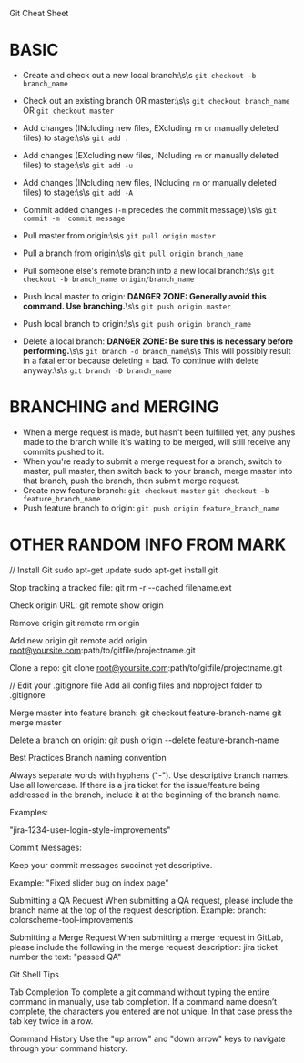 Git Cheat Sheet

# BASIC
* Create and check out a new local branch:\s\s
    `git checkout -b branch_name`

* Check out an existing branch OR master:\s\s
    `git checkout branch_name` OR `git checkout master`

* Add changes (INcluding new files, EXcluding `rm` or manually deleted files) to stage:\s\s
    `git add .`

* Add changes (EXcluding new files, INcluding `rm` or manually deleted files) to stage:\s\s
    `git add -u`

* Add changes (INcluding new files, INcluding `rm` or manually deleted files) to stage:\s\s
    `git add -A`

* Commit added changes (`-m` precedes the commit message):\s\s
    `git commit -m 'commit message'`

* Pull master from origin:\s\s
    `git pull origin master`

* Pull a branch from origin:\s\s
    `git pull origin branch_name`

* Pull someone else's remote branch into a new local branch:\s\s
    `git checkout -b branch_name origin/branch_name`

* Push local master to origin: **DANGER ZONE: Generally avoid this command. Use branching.**\s\s
    `git push origin master`

* Push local branch to origin:\s\s
    `git push origin branch_name`

* Delete a local branch: **DANGER ZONE: Be sure this is necessary before performing.**\s\s
    `git branch -d branch_name`\s\s
    This will possibly result in a fatal error because deleting = bad. To continue with delete anyway:\s\s
    `git branch -D branch_name`

# BRANCHING and MERGING
* When a merge request is made, but hasn't been fulfilled yet, any pushes made to the branch while it's waiting to be merged, will still receive any commits pushed to it.
* When you're ready to submit a merge request for a branch, switch to master, pull master, then switch back to your branch, merge master into that branch, push the branch, then submit merge request.
* Create new feature branch: `git checkout master` `git checkout -b feature_branch_name`
* Push feature branch to origin: `git push origin feature_branch_name`

# OTHER RANDOM INFO FROM MARK

// Install Git
sudo apt-get update
sudo apt-get install git

Stop tracking a tracked file:
git rm -r --cached filename.ext

Check origin URL:
git remote show origin

Remove origin
git remote rm origin

Add new origin
git remote add origin root@yoursite.com:path/to/gitfile/projectname.git

Clone a repo:
git clone root@yoursite.com:path/to/gitfile/projectname.git

// Edit your .gitignore file
Add all config files and nbproject folder to .gitignore

Merge master into feature branch:
git checkout feature-branch-name
git merge master

Delete a branch on origin:
git push origin --delete feature-branch-name

Best Practices
Branch naming convention

Always separate words with hyphens ("-").
Use descriptive branch names.
Use all lowercase.
If there is a jira ticket for the issue/feature being addressed in the branch, include it at the beginning of the branch name.

Examples:

"jira-1234-user-login-style-improvements"

Commit Messages:

Keep your commit messages succinct yet descriptive.

Example:
"Fixed slider bug on index page"

Submitting a QA Request
When submitting a QA request, please include the branch name at the top of the request description. Example:
branch: colorscheme-tool-improvements

Submitting a Merge Request
When submitting a merge request in GitLab, please include the following in the merge request description:
jira ticket number
the text: "passed QA"

Git Shell Tips

Tab Completion
To complete a git command without typing the entire command in manually, use tab completion.  If a command name doesn’t complete, the characters you entered are not unique. In that case press the tab key twice in a row.

Command History
Use the "up arrow" and "down arrow" keys to navigate through your command history.
